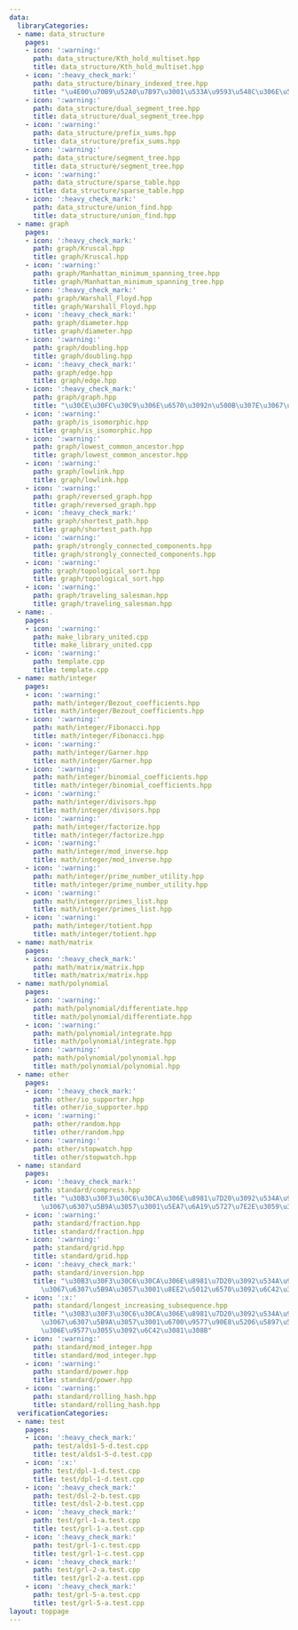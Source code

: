 ```yaml
---
data:
  libraryCategories:
  - name: data_structure
    pages:
    - icon: ':warning:'
      path: data_structure/Kth_hold_multiset.hpp
      title: data_structure/Kth_hold_multiset.hpp
    - icon: ':heavy_check_mark:'
      path: data_structure/binary_indexed_tree.hpp
      title: "\u4E00\u70B9\u52A0\u7B97\u3001\u533A\u9593\u548C\u306E\u53D6\u5F97"
    - icon: ':warning:'
      path: data_structure/dual_segment_tree.hpp
      title: data_structure/dual_segment_tree.hpp
    - icon: ':warning:'
      path: data_structure/prefix_sums.hpp
      title: data_structure/prefix_sums.hpp
    - icon: ':warning:'
      path: data_structure/segment_tree.hpp
      title: data_structure/segment_tree.hpp
    - icon: ':warning:'
      path: data_structure/sparse_table.hpp
      title: data_structure/sparse_table.hpp
    - icon: ':heavy_check_mark:'
      path: data_structure/union_find.hpp
      title: data_structure/union_find.hpp
  - name: graph
    pages:
    - icon: ':heavy_check_mark:'
      path: graph/Kruscal.hpp
      title: graph/Kruscal.hpp
    - icon: ':warning:'
      path: graph/Manhattan_minimum_spanning_tree.hpp
      title: graph/Manhattan_minimum_spanning_tree.hpp
    - icon: ':heavy_check_mark:'
      path: graph/Warshall_Floyd.hpp
      title: graph/Warshall_Floyd.hpp
    - icon: ':heavy_check_mark:'
      path: graph/diameter.hpp
      title: graph/diameter.hpp
    - icon: ':warning:'
      path: graph/doubling.hpp
      title: graph/doubling.hpp
    - icon: ':heavy_check_mark:'
      path: graph/edge.hpp
      title: graph/edge.hpp
    - icon: ':heavy_check_mark:'
      path: graph/graph.hpp
      title: "\u30CE\u30FC\u30C9\u306E\u6570\u3092n\u500B\u307E\u3067\u5897\u3084\u3059"
    - icon: ':warning:'
      path: graph/is_isomorphic.hpp
      title: graph/is_isomorphic.hpp
    - icon: ':warning:'
      path: graph/lowest_common_ancestor.hpp
      title: graph/lowest_common_ancestor.hpp
    - icon: ':warning:'
      path: graph/lowlink.hpp
      title: graph/lowlink.hpp
    - icon: ':warning:'
      path: graph/reversed_graph.hpp
      title: graph/reversed_graph.hpp
    - icon: ':heavy_check_mark:'
      path: graph/shortest_path.hpp
      title: graph/shortest_path.hpp
    - icon: ':warning:'
      path: graph/strongly_connected_components.hpp
      title: graph/strongly_connected_components.hpp
    - icon: ':warning:'
      path: graph/topological_sort.hpp
      title: graph/topological_sort.hpp
    - icon: ':warning:'
      path: graph/traveling_salesman.hpp
      title: graph/traveling_salesman.hpp
  - name: .
    pages:
    - icon: ':warning:'
      path: make_library_united.cpp
      title: make_library_united.cpp
    - icon: ':warning:'
      path: template.cpp
      title: template.cpp
  - name: math/integer
    pages:
    - icon: ':warning:'
      path: math/integer/Bezout_coefficients.hpp
      title: math/integer/Bezout_coefficients.hpp
    - icon: ':warning:'
      path: math/integer/Fibonacci.hpp
      title: math/integer/Fibonacci.hpp
    - icon: ':warning:'
      path: math/integer/Garner.hpp
      title: math/integer/Garner.hpp
    - icon: ':warning:'
      path: math/integer/binomial_coefficients.hpp
      title: math/integer/binomial_coefficients.hpp
    - icon: ':warning:'
      path: math/integer/divisors.hpp
      title: math/integer/divisors.hpp
    - icon: ':warning:'
      path: math/integer/factorize.hpp
      title: math/integer/factorize.hpp
    - icon: ':warning:'
      path: math/integer/mod_inverse.hpp
      title: math/integer/mod_inverse.hpp
    - icon: ':warning:'
      path: math/integer/prime_number_utility.hpp
      title: math/integer/prime_number_utility.hpp
    - icon: ':warning:'
      path: math/integer/primes_list.hpp
      title: math/integer/primes_list.hpp
    - icon: ':warning:'
      path: math/integer/totient.hpp
      title: math/integer/totient.hpp
  - name: math/matrix
    pages:
    - icon: ':heavy_check_mark:'
      path: math/matrix/matrix.hpp
      title: math/matrix/matrix.hpp
  - name: math/polynomial
    pages:
    - icon: ':warning:'
      path: math/polynomial/differentiate.hpp
      title: math/polynomial/differentiate.hpp
    - icon: ':warning:'
      path: math/polynomial/integrate.hpp
      title: math/polynomial/integrate.hpp
    - icon: ':warning:'
      path: math/polynomial/polynomial.hpp
      title: math/polynomial/polynomial.hpp
  - name: other
    pages:
    - icon: ':heavy_check_mark:'
      path: other/io_supporter.hpp
      title: other/io_supporter.hpp
    - icon: ':warning:'
      path: other/random.hpp
      title: other/random.hpp
    - icon: ':warning:'
      path: other/stopwatch.hpp
      title: other/stopwatch.hpp
  - name: standard
    pages:
    - icon: ':heavy_check_mark:'
      path: standard/compress.hpp
      title: "\u30B3\u30F3\u30C6\u30CA\u306E\u8981\u7D20\u3092\u534A\u958B\u533A\u9593\
        \u3067\u6307\u5B9A\u3057\u3001\u5EA7\u6A19\u5727\u7E2E\u3059\u308B"
    - icon: ':warning:'
      path: standard/fraction.hpp
      title: standard/fraction.hpp
    - icon: ':warning:'
      path: standard/grid.hpp
      title: standard/grid.hpp
    - icon: ':heavy_check_mark:'
      path: standard/inversion.hpp
      title: "\u30B3\u30F3\u30C6\u30CA\u306E\u8981\u7D20\u3092\u534A\u958B\u533A\u9593\
        \u3067\u6307\u5B9A\u3057\u3001\u8EE2\u5012\u6570\u3092\u6C42\u3081\u308B"
    - icon: ':x:'
      path: standard/longest_increasing_subsequence.hpp
      title: "\u30B3\u30F3\u30C6\u30CA\u306E\u8981\u7D20\u3092\u534A\u958B\u533A\u9593\
        \u3067\u6307\u5B9A\u3057\u3001\u6700\u9577\u90E8\u5206\u5897\u52A0\u5217\u306E\
        \u306E\u9577\u3055\u3092\u6C42\u3081\u308B"
    - icon: ':warning:'
      path: standard/mod_integer.hpp
      title: standard/mod_integer.hpp
    - icon: ':warning:'
      path: standard/power.hpp
      title: standard/power.hpp
    - icon: ':warning:'
      path: standard/rolling_hash.hpp
      title: standard/rolling_hash.hpp
  verificationCategories:
  - name: test
    pages:
    - icon: ':heavy_check_mark:'
      path: test/alds1-5-d.test.cpp
      title: test/alds1-5-d.test.cpp
    - icon: ':x:'
      path: test/dpl-1-d.test.cpp
      title: test/dpl-1-d.test.cpp
    - icon: ':heavy_check_mark:'
      path: test/dsl-2-b.test.cpp
      title: test/dsl-2-b.test.cpp
    - icon: ':heavy_check_mark:'
      path: test/grl-1-a.test.cpp
      title: test/grl-1-a.test.cpp
    - icon: ':heavy_check_mark:'
      path: test/grl-1-c.test.cpp
      title: test/grl-1-c.test.cpp
    - icon: ':heavy_check_mark:'
      path: test/grl-2-a.test.cpp
      title: test/grl-2-a.test.cpp
    - icon: ':heavy_check_mark:'
      path: test/grl-5-a.test.cpp
      title: test/grl-5-a.test.cpp
layout: toppage
---
```

